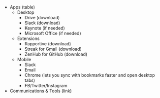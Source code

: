 - Apps (table)
    - Desktop
        - Drive (download)
        - Slack (download)
        - Keynote (if needed)
        - Microsoft Office (if needed)
    - Extensions
        - Rapportive (download)
        - Streak for Gmail (download)
        - ZenHub for GitHub (download)
    - Mobile
        - Slack
        - Email
        - Chrome (lets you sync with bookmarks faster and open desktop tabs)
        - FB/Twitter/Instagram
- Communications & Tools (link)
